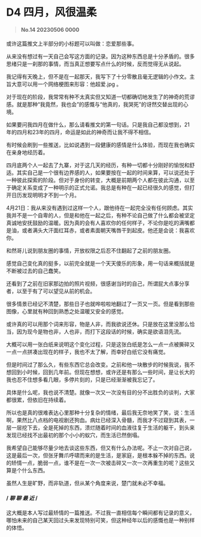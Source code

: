 # D4 四月，风很温柔

>#### No.14 20230506 0000
或许这篇推文上半部分的小标题可以叫做：恋爱那些事。

         

从来没有想过有一天自己会写这方面的记录。因为这种东西总是十分矛盾的。很多思绪只是一刹那的事情，而当真正想要写点什么的时候，反而觉得无从说起。

         

我记得有天晚上，但不是在一起那天，我写下了十分零散且毫无逻辑的小作文。主旨大意可以用一个网络梗图来形容：他超爱.jpg 。

         

对于现在的阶段，我常常有种不太真实但又知道一切都确切地发生了的神奇的荒谬感。就是那种“我竟然，我也会”的感慨与“他真的，我哭死”的讶然交替出现的心境。

         

如果要问我四月在做什么，那么请看推文的第一句话。只是我自己都没想到，21年的四月和23年的四月，命运是如此的神奇而让我不得不相信。

         

有时候会刷到一些推送，比如说遇到一段健康的感情是什么体验，而现在我也确实在亲身地经历着。

         

四月底两个人一起去了九寨，对于这几天的经历，有种一切都十分刚好的愉悦和舒适。其实自己是一个很有边界感的人，如果要按在一起的时间来算，可以说还处于一种彼此探索的阶段。但对于身份的转变，大概是前期两个人都在彼此沟通，以至于确定关系变成了一种明示的正式允诺。我总是有种在一起已经很久的感觉，但打开日历发现明明才不到一个月。

         

4月21日：我从来没有遇到过这样一个人，跟他待在一起完全没有任何顾虑。其实我并不是一个自卑的人，但是和他在一起之后，有种不论自己做了什么都会被坚定真诚地安抚鼓励的温暖。因为真的会有人喜欢你的任何样子，不论你是吃的满嘴都是油，或者满头大汗面红耳赤，或者素面朝天嘴唇干到起皮。他还是会说：我喜欢你。

和然哥儿说到朋友圈的事情，开放权限之后忍不住翻起了之前的朋友圈。      

感觉自己变化真的挺多，以前完全就是一个天天傻乐的形象，用一句话来概括就是不断被过去的自己蠢笑。

         

还看到了之前在旧家那边拍的照片视频，很感谢当时的自己，所谓屁大点事分享者，以至于有了可以望见从前的机会。

         

很多情景已经记不清楚，那些日子也就哗啦啦地翻过了一页又一页。但是看到那些图像，心里就有种回到熟悉之处温暖又安全的感觉。

         

或许真的可以用那个词来形容，物是人非，而我欲说还休。只是放在这里没那么恰当，因为现今是物也非，人也非，而打下这段话的时候，确实是欲语泪先流。

         

大概可以用一张白纸来说明这个变化过程，只是这张白纸是怎么一点一点被撕碎又一点一点拼凑出现在的样子，我也不太了解，而幸好白纸它没有痛觉。

         

但是时间过了那么久，有些东西它总会改变。之前和他一块散步的时候我说，我不想回到小时候，回到几年前。但现在想想，或许还是有那么一些时间，是让长大的我也忍不住想多看几眼，多停片刻的，只是已经渐渐被我忘记了。

具体是什么呢，我也说不清楚。就像一次又一次没有目的分不出胜负的谈判，大家都很累，但依旧在持续着。

         

所以也是真的很难表达心里那种十分复杂的情绪，最后我无奈地笑了笑，说：生活啊，果然比八点档的电视剧还狗血。病灶已经深入骨髓，而我才不过窥到其表，一层一层挖下去，全是死掉的东西，溃烂随着时间的血液往复于生活的躯干，到头来发现已经找不出最初的那个小小的蚁穴，而生活已然倒塌。

         

我希望自己能够尽量少地去谈这些东西，但又有什么办法呢。不止一次对自己说，这是最后一次，但张牙舞爪呼啸而来的是生活，是家庭，是根本躲不掉的东西。说的矫情一点，脆弱一点，谁不是在一次一次被击碎又一次一次再重生的呢？这些又算是个什么东西。

         

虽然人生是旷野，而非轨道，但从某个角度来说，楚门就未必不幸福。

         

         

#### / *聊 聊 最 近* /

这大概是本人写过最矫情的一篇推送。不过我一直相信每个瞬间都有记录的意义，哪怕未来的自己某天回过头来发现特别可笑，但这种经年以后的感慨也是一种别样的体悟。
